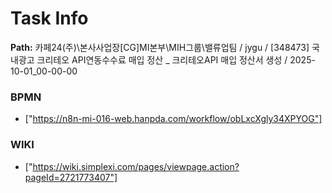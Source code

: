 # Task Info

**Path:** 카페24(주)\본사사업장\[CG]MI본부\MIH그룹\밸류업팀 / jygu / [348473] 국내광고 크리테오 API연동수수료 매입 정산 _ 크리테오API 매입 정산서 생성 / 2025-10-01_00-00-00

### BPMN
- ["https://n8n-mi-016-web.hanpda.com/workflow/obLxcXgly34XPYOG"]

### WIKI
- ["https://wiki.simplexi.com/pages/viewpage.action?pageId=2721773407"]

